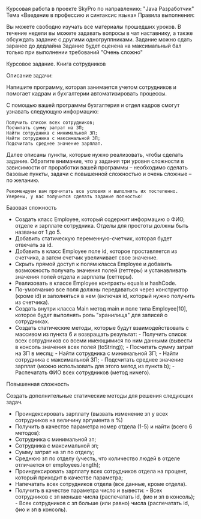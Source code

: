 Курсовая работа в проекте SkyPro  по направлению: "Java Разработчик"
Тема «Введение в профессию и синтаксис языка»
Правила выполнения:

Вы можете свободно изучать все материалы прошедших уроков.
В течение недели вы можете задавать вопросы в чат наставнику, а также обсуждать задание с другими одногруппниками.
Задание можно сдать заранее до дедлайна
Задание будет оценена на максимальный бал только при выполнении требований "Очень сложно"

Курсовое задание. Книга сотрудников

Описание задачи:

Напишите программу, которая занимается учетом сотрудников и помогает кадрам и бухгалтерии автоматизировать процессы.

С помощью вашей программы бухгалтерия и отдел кадров смогут узнавать следующую информацию:

    Получить список всех сотрудников;
    Посчитать сумму затрат на ЗП;
    Найти сотрудника с минимальной ЗП;
    Найти сотрудника с максимальной ЗП;
    Подсчитать среднее значение зарплат.

Далее описаны пункты, которые нужно реализовать, чтобы сделать задание. Обратите внимание, что у задания три уровня сложности в зависимости от проработки вашей программы – необходимо сделать базовые пункты, задачи с повышенной сложностью и очень сложные – по желанию.

    Рекомендуем вам прочитать все условия и выполнять их постепенно. Уверены, у вас получится сделать задание полностью!

Базовая сложность

  - Создать класс Employee, который содержит информацию о ФИО, отделе и зарплате сотрудника. Отделы для простоты должны быть названы от 1 до 5.
  - Добавить статическую переменную-счетчик, которая будет отвечать за id.
  - Добавить в класс Employee поле id, которое проставляется из счетчика, а затем счетчик увеличивает свое значение.
  - Скрыть прямой доступ к полям класса Employee и добавить возможность получать значения полей (геттеры) и устанавливать значения полей отдела и зарплаты (сеттеры).
  - Реализовать в классе Employee контракты equals и hashCode.
  - По-умолчанию все поля должны передаваться через конструктор (кроме id) и заполняться в нем (включая id, который нужно получить из счетчика).
  - Создать внутри класса Main метод main и поле типа Employee[10], которое будет выполнять роль "хранилища" для записей о сотрудниках.
  - Создать статические методы, которые будут взаимодействовать с массивом из пункта 6 и возвращать результат:
        - Получить список всех сотрудников со всеми имеющимися по ним данными (вывести в консоль значения всех полей (toString));
        - Посчитать сумму затрат на ЗП в месяц;
        - Найти сотрудника с минимальной ЗП;
        - Найти сотрудника с максимальной ЗП;
        - Подсчитать среднее значение зарплат (можно использовать для этого метод из пункта b);
        - Распечатать ФИО всех сотрудников (метод ничего).
    
Повышенная сложность

Создать дополнительные статические методы для решения следующих задач.

  - Проиндексировать зарплату (вызвать изменение зп у всех сотрудников на величину аргумента в %)
  - Получить в качестве параметра номер отдела (1-5) и найти (всего 6 методов):
  - Сотрудника с минимальной зп;
  - Сотрудника с максимальной зп;
  - Сумму затрат на зп по отделу;
  - Среднюю зп по отделу (учесть, что количество людей в отделе отличается от employees.length);
  - Проиндексировать зарплату всех сотрудников отдела на процент, который приходит в качестве параметра;
  - Напечатать всех сотрудников отдела (все данные, кроме отдела).
  - Получить в качестве параметра число и вывести:
        - Всех сотрудников с зп меньше числа (распечатать id, фио и зп в консоль);
        - Всех сотрудников с зп больше (или равно) числа (распечатать id, фио и зп в консоль).


